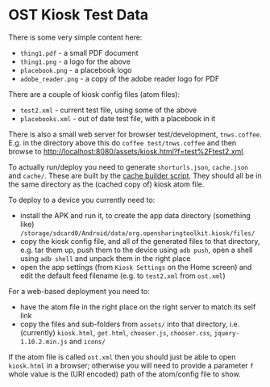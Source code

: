 # OST Kiosk Test Data

There is some very simple content here:

- `thing1.pdf` - a small PDF document
- `thing1.png` - a logo for the above
- `placebook.png` - a placebook logo
- `adobe_reader.png` - a copy of the adobe reader logo for PDF

There are a couple of kiosk config files (atom files):

- `test2.xml` - current test file, using some of the above
- `placebooks.xml` - out of date test file, with a placebook in it

There is also a small web server for browser test/development, `tnws.coffee`. E.g. in the directory above this do `coffee test/tnws.coffee` and then browse to [http://localhost:8080/assets/kiosk.html?f=test%2Ftest2.xml](http://localhost:8080/assets/kiosk.html?f=test%2Ftest2.xml).

To actually run/deploy you need to generate `shorturls.json`, `cache.json` and `cache/`. These are built by the [cache builder script](https://githib.com/cgreenhalgh/ost-kiosk-manager/blob/master/cache_builder/cb.coffee). They should all be in the same directory as the (cached copy of) kiosk atom file.

To deploy to a device you currently need to:

- install the APK and run it, to create the app data directory (something like) `/storage/sdcard0/Android/data/org.opensharingtoolkit.kiosk/files/`
- copy the kiosk config file, and all of the generated files to that directory, e.g. tar them up, push them to the device using `adb push`, open a shell using `adb shell` and unpack them in the right place
- open the app settings (from `Kiosk Settings` on the Home screen) and edit the default feed filename (e.g. to `test2.xml` from `ost.xml`)

For a web-based deployment you need to:

- have the atom file in the right place on the right server to match its self link
- copy the files and sub-folders from `assets/` into that directory, i.e. (currently) `kiosk.html`, `get.html`, `chooser.js`, `chooser.css`, `jquery-1.10.2.min.js` and `icons/`

If the atom file is called `ost.xml` then you should just be able to open `kiosk.html` in a browser; otherwise you will need to provide a parameter `f` whole value is the (URI encoded) path of the atom/config file to show.


